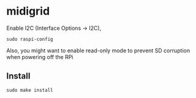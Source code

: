 # midigrid

Enable I2C (Interface Options -> I2C),
```
sudo raspi-config
```

Also, you might want to enable read-only mode to prevent SD corruption when powering off the RPi

## Install
```
sudo make install
```
